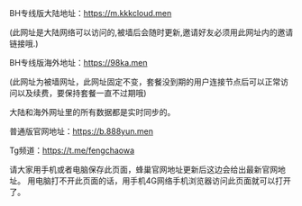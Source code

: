 BH专线版大陆地址：https://m.kkkcloud.men

(此网址是大陆网络可以访问的,被墙后会随时更新,邀请好友必须用此网址内的邀请链接哦.)

BH专线版海外地址：https://98ka.men

(此网址为被墙网址，此网址固定不变，套餐没到期的用户连接节点后可以正常访问以及续费，要保持套餐一直不过期哦)

大陆和海外网址里的所有数据都是实时同步的。

普通版官网地址：https://b.888yun.men

Tg频道：https://t.me/fengchaowa

请大家用手机或者电脑保存此页面，蜂巢官网地址更新后这边会给出最新官网地址。
用电脑打不开此页面的话，用手机4G网络手机浏览器访问此页面就可以打开了。
